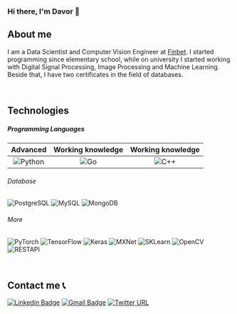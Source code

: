### Hi there, I'm Davor 👋

## About me
I am a Data Scientist and Computer Vision Engineer at [Finbet](https://www.finbet.rs/#/home). I started programming since elementary school, while on university I started working with Digital Signal Processing, Image Processing and Machine Learning. Beside that, I have two certificates in the field of databases.

<br />

## Technologies

##### Programming Languages

|Advanced|Working knowledge|Working knowledge|
|:-:	|:-:	|:-:	|
|  ![Python](https://img.shields.io/badge/python-%20-blue)	|  ![Go](https://img.shields.io/badge/Go-%20-blue)	|  ![C++](https://img.shields.io/badge/C++-%20-blue.svg?style=flat&logo=cplusplus)	|

###### Database
![PostgreSQL](https://img.shields.io/badge/PostgreSQL-13-blue)
![MySQL](https://img.shields.io/badge/MySQL-%20-blue)
![MongoDB](https://img.shields.io/badge/MongoDB-%20-green)

###### More
![PyTorch](https://img.shields.io/badge/PyTorch-%20-red)
![TensorFlow](https://img.shields.io/badge/TensorFlow-2-orange)
![Keras](https://img.shields.io/badge/Keras-%20-red)
![MXNet](https://img.shields.io/badge/MXNet-%20-blue)
![SKLearn](https://img.shields.io/badge/scikit--learn-%20-blue)
![OpenCV](https://img.shields.io/badge/OPENCV-%20-green)
![RESTAPI](https://img.shields.io/badge/RESTAPI-%20-green)

<br />

## Contact me 📞 
[![Linkedin Badge](https://img.shields.io/badge/-davorjordacevic-blue?style=flat-square&logo=Linkedin&logoColor=white&link=https://www.linkedin.com/in/acvjetan/)](https://rs.linkedin.com/public-profile/in/davor-jorda%C4%8Devi%C4%87-899a34175?challengeId=AQG61DxdxBr5lQAAAXPp1FygP-mSP8Oexqofm0UVt4awtVGmUoJVwxXx4Tj-pRiLDHfbHXMT_xt2PjL7T-0SJwPrUaNHOy03ug&submissionId=13aed795-b4f2-2a16-5b06-60ab8c39d600)
[![Gmail Badge](https://img.shields.io/badge/-davorjordacevic97@gmail.com-c14438?style=flat-square&logo=Gmail&logoColor=white&link=mailto:davorjordacevic97@gmail.com)](mailto:davorjordacevic97@gmail.com)
[![Twitter URL](https://img.shields.io/twitter/url/https/twitter.com/davorjord?style=social&label=Follow%20%40davorjord)](https://twitter.com/davorjord)
</details>
